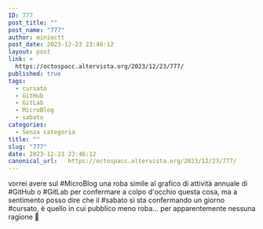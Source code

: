 ```yaml
---
ID: 777
post_title: ""
post_name: "777"
author: minioctt
post_date: 2023-12-23 23:46:12
layout: post
link: >
  https://octospacc.altervista.org/2023/12/23/777/
published: true
tags:
  - cursato
  - GitHub
  - GitLab
  - MicroBlog
  - sabato
categories:
  - Senza categoria
title: ""
slug: "777"
date: 2023-12-23 23:46:12
canonical_url:   https://octospacc.altervista.org/2023/12/23/777/
---
```

<!-- wp:paragraph -->
<p markdown="1">vorrei avere sul #MicroBlog una roba simile al grafico di attività annuale di #GitHub o #GitLab per confermare a colpo d'occhio questa cosa, ma a sentimento posso dire che il #sabato si sta confermando un giorno #cursato, è quello in cui pubblico meno roba... per apparentemente nessuna ragione 🤨️</p>
<!-- /wp:paragraph -->